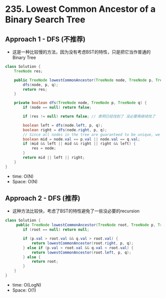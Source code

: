 # 235. Lowest Common Ancestor of a Binary Search Tree

## Approach 1 - DFS (不推荐)
- 这是一种比较慢的方法，因为没有考虑BST的特性，只是把它当作普通的Binary Tree

```java
class Solution {
    TreeNode res;

    public TreeNode lowestCommonAncestor(TreeNode node, TreeNode p, TreeNode q) {
        dfs(node, p, q);
        return res;
    }

    private boolean dfs(TreeNode node, TreeNode p, TreeNode q) {
        if (node == null) return false;

        if (res != null) return false; // 表明已经找到了 没必要再继续找了

        boolean left = dfs(node.left, p, q);
        boolean right = dfs(node.right, p, q);  
        // Since all nodes in the tree are guaranteed to be unique, we don’t need to distinguish whether we found p or q specifically — just that we found two distinct matches among the current node and its left/right subtrees.
        boolean mid = node.val == p.val || node.val == q.val;
        if (mid && left || mid && right || right && left) {
            res = node;
        }
        return mid || left || right;
    }
}
```
- time: O(N)
- Space: O(N)

## Approach 2 - DFS (推荐)

- 这种方法比较快，考虑了BST的特性避免了一些没必要的recursion

```java
class Solution {
     public TreeNode lowestCommonAncestor(TreeNode root, TreeNode p, TreeNode q) {
        if (root == null) return null;

        if (p.val > root.val && q.val > root.val) {
            return lowestCommonAncestor(root.right, p, q);
        } else if (p.val < root.val && q.val < root.val) {
            return lowestCommonAncestor(root.left, p, q);
        } else {
            return root;
        }
    }
}
```
- time: O(LogN)
- Space: O(1)